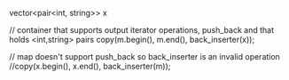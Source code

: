 vector<pair<int, string>> x

  // container that supports output iterator operations, push_back and that holds <int,string> pairs
  copy(m.begin(), m.end(), back_inserter(x));

  // map doesn't support push_back so back_inserter is an invalid operation
  //copy(x.begin(), x.end(), back_inserter(m));